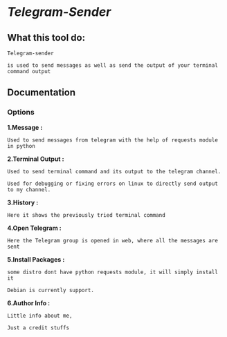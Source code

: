 
#  ***Telegram-Sender***

## What this tool do:

 `Telegram-sender`

	is used to send messages as well as send the output of your terminal command output

## Documentation


### Options

**1.Message :**

	Used to send messages from telegram with the help of requests module in python


**2.Terminal Output :**

	Used to send terminal command and its output to the telegram channel.

	Used for debugging or fixing errors on linux to directly send output to my channel.


**3.History :**

	Here it shows the previously tried terminal command


**4.Open Telegram :**

	Here the Telegram group is opened in web, where all the messages are sent


**5.Install Packages :**

	some distro dont have python requests module, it will simply install it

	Debian is currently support.


**6.Author Info :**

	Little info about me,

	Just a credit stuffs

